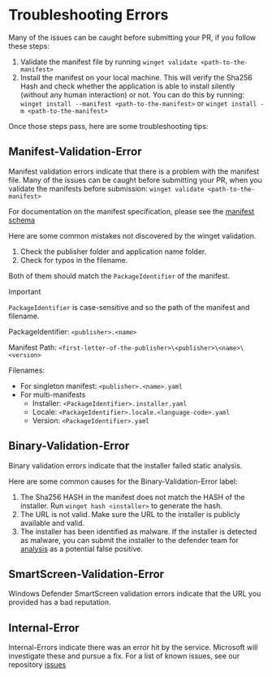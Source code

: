 # Troubleshooting Errors

Many of the issues can be caught before submitting your PR, if you follow these steps:
1) Validate the manifest file by running ```winget validate <path-to-the-manifest>```
2) Install the manifest on your local machine. This will verify the Sha256 Hash and check whether the application is able to install silently (without any human interaction) or not. You can do this by running: ```winget install --manifest <path-to-the-manifest>``` or ```winget install -m <path-to-the-manifest>```

Once those steps pass, here are some troubleshooting tips:

## Manifest-Validation-Error

Manifest validation errors indicate that there is a problem with the manifest file. Many of the issues can be caught before submitting your PR, when you validate the manifests before submission:  ```winget validate <path-to-the-manifest>```

For documentation on the manifest specification, please see the [manifest schema](manifest/README.md)

Here are some common mistakes not discovered by the winget validation.

1) Check the publisher folder and application name folder.
2) Check for typos in the filename.

Both of them should match the `PackageIdentifier` of the manifest.
> [!IMPORTANT]
`PackageIdentifier` is case-sensitive and so the path of the manifest and filename.

PackageIdentifier: `<publisher>.<name>`

Manifest Path: `<first-letter-of-the-publisher>\<publisher>\<name>\<version>`

Filenames:
- For singleton manifest: `<publisher>.<name>.yaml`
- For multi-manifests
  - Installer: `<PackageIdentifier>.installer.yaml`
  - Locale: `<PackageIdentifier>.locale.<language-code>.yaml`
  - Version: `<PackageIdentifier>.yaml`

## Binary-Validation-Error

Binary validation errors indicate that the installer failed static analysis.

Here are some common causes for the Binary-Validation-Error label:
1) The Sha256 HASH in the manifest does not match the HASH of the installer. Run ```winget hash <installer>``` to generate the hash.
2) The URL is not valid. Make sure the URL to the installer is publicly available and valid.
3) The installer has been identified as malware. If the installer is detected as malware, you can submit the installer to the defender team for [analysis](https://docs.microsoft.com/windows/security/threat-protection/windows-defender-antivirus/antivirus-false-positives-negatives#submit-a-file-to-microsoft-for-analysis) as a potential false positive.

## SmartScreen-Validation-Error

Windows Defender SmartScreen validation errors indicate that the URL you provided has a bad reputation.

## Internal-Error

Internal-Errors indicate there was an error hit by the service. Microsoft will investigate these and pursue a fix. For a list of known issues, see our repository [issues](https://github.com/microsoft/winget-pkgs/issues)
